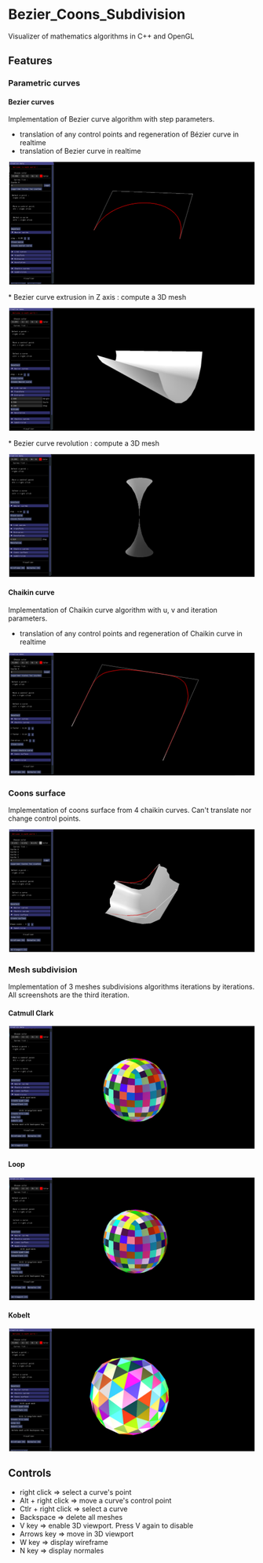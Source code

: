 # Bezier_Coons_Subdivision

Visualizer of mathematics algorithms in C++ and OpenGL

## Features

### Parametric curves

#### Bezier curves

Implementation of Bezier curve algorithm with step parameters.
* translation of any control points and regeneration of Bézier curve in realtime
* translation of Bezier curve in realtime
<p align="middle">
  <img width="500" height="250" src="/Bezier/screenshots/BeziersCurve.png">
</p>
* Bezier curve extrusion in Z axis : compute a 3D mesh
<p align="middle">
  <img width="500" height="250" src="/Bezier/screenshots/BezierExtrude.png">
</p>
* Bezier curve revolution : compute a 3D mesh
<p align="middle">
  <img width="500" height="250" src="/Bezier/screenshots/BezierRevolution.png">
</p>

#### Chaikin curve

Implementation of Chaikin curve algorithm with u, v and iteration parameters.
* translation of any control points and regeneration of Chaikin curve in realtime
<p align="middle">
  <img width="500" height="250" src="/Bezier/screenshots/ChaikinCurve.png">
</p>

### Coons surface

Implementation of coons surface from 4 chaikin curves. Can't translate nor change control points.
<p align="middle">
  <img width="500" height="250" src="/Bezier/screenshots/Coons.png">
</p>

### Mesh subdivision

Implementation of 3 meshes subdivisions algorithms iterations by iterations. All screenshots are the third iteration.

#### Catmull Clark 

<p align="middle">
  <img width="500" height="250" src="/Bezier/screenshots/CatmullClark-3Iter.png">
</p>

#### Loop 

<p align="middle">
  <img width="500" height="250" src="/Bezier/screenshots/CatmullClark-3Iter.png">
</p>

#### Kobelt

<p align="middle">
  <img width="500" height="250" src="/Bezier/screenshots/Kobetl-3Iter.png">
</p>


## Controls

- right click        => select a curve's point
- Alt + right click  => move a curve's control point
- Ctlr + right click => select a curve 
- Backspace          => delete all meshes
- V key              => enable 3D viewport. Press V again to disable 
- Arrows key         => move in 3D viewport
- W key              => display wireframe
- N key              => display normales

